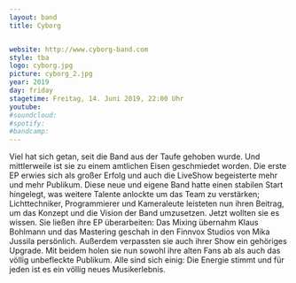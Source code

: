 ```yaml
---
layout: band
title: Cyborg


website: http://www.cyborg-band.com
style: tba
logo: cyborg.jpg
picture: cyborg_2.jpg
year: 2019
day: friday
stagetime: Freitag, 14. Juni 2019, 22:00 Uhr
youtube:
#soundcloud:
#spotify:
#bandcamp:
---
```


Viel hat sich getan, seit die Band aus der Taufe gehoben wurde. Und mittlerweile ist sie zu einem
amtlichen Eisen geschmiedet worden. Die erste EP erwies sich als großer Erfolg und auch die LiveShow begeisterte mehr und mehr Publikum. Diese neue und eigene Band hatte einen stabilen Start
hingelegt, was weitere Talente anlockte um das Team zu verstärken; Lichttechniker, Programmierer
und Kameraleute leisteten nun ihren Beitrag, um das Konzept und die Vision der Band umzusetzen.
Jetzt wollten sie es wissen. Sie ließen ihre EP überarbeiten: Das Mixing übernahm Klaus Bohlmann
und das Mastering geschah in den Finnvox Studios von Mika Jussila persönlich. Außerdem
verpassten sie auch ihrer Show ein gehöriges Upgrade. Mit beidem holen sie nun sowohl ihre alten
Fans ab als auch das völlig unbefleckte Publikum. Alle sind sich einig: Die Energie stimmt und für
jeden ist es ein völlig neues Musikerlebnis.
